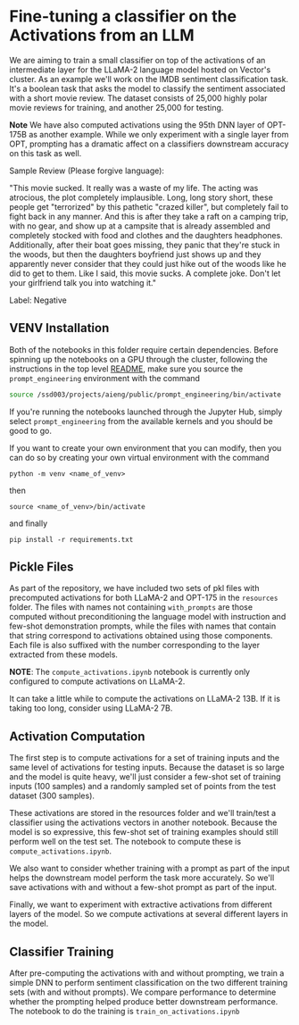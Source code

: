 # Fine-tuning a classifier on the Activations from an LLM

We are aiming to train a small classifier on top of the activations of an intermediate layer for the LLaMA-2 language model hosted on Vector's cluster. As an example we'll work on the IMDB sentiment classification task. It's a boolean task that asks the model to classify the sentiment associated with a short movie review. The dataset consists of 25,000 highly polar movie reviews for training, and another 25,000 for testing.

__Note__ We have also computed activations using the 95th DNN layer of OPT-175B as another example. While we only experiment with a single layer from OPT, prompting has a dramatic affect on a classifiers downstream accuracy on this task as well.

Sample Review (Please forgive language):

"This movie sucked. It really was a waste of my life. The acting was atrocious, the plot completely implausible. Long, long story short, these people get "terrorized" by this pathetic "crazed killer", but completely fail to fight back in any manner. And this is after they take a raft on a camping trip, with no gear, and show up at a campsite that is already assembled and completely stocked with food and clothes and the daughters headphones. Additionally, after their boat goes missing, they panic that they're stuck in the woods, but then the daughters boyfriend just shows up and they apparently never consider that they could just hike out of the woods like he did to get to them. Like I said, this movie sucks. A complete joke. Don't let your girlfriend talk you into watching it."

Label: Negative

## VENV Installation

Both of the notebooks in this folder require certain dependencies. Before spinning up the notebooks on a GPU through the cluster, following the instructions in the top level [README](/README.md), make sure you source the `prompt_engineering` environment with the command

```bash
source /ssd003/projects/aieng/public/prompt_engineering/bin/activate
```

If you're running the notebooks launched through the Jupyter Hub, simply select `prompt_engineering` from the available kernels and you should be good to go.

If you want to create your own environment that you can modify, then you can do so by creating your own virtual environment with the command
```
python -m venv <name_of_venv>
```
then
```
source <name_of_venv>/bin/activate
```
and finally
```
pip install -r requirements.txt
```

## Pickle Files

As part of the repository, we have included two sets of pkl files with precomputed activations for both LLaMA-2 and OPT-175 in the `resources` folder. The files with names not containing `with_prompts` are those computed without preconditioning the language model with instruction and few-shot demonstration prompts, while the files with names that contain that string correspond to activations obtained using those components. Each file is also suffixed with the number corresponding to the layer extracted from these models.

__NOTE__: The `compute_activations.ipynb` notebook is currently only configured to compute activations on LLaMA-2.

It can take a little while to compute the activations on LLaMA-2 13B. If it is taking too long, consider using LLaMA-2 7B.

## Activation Computation

The first step is to compute activations for a set of training inputs and the same level of activations for testing inputs. Because the dataset is so large and the model is quite heavy, we'll just consider a few-shot set of training inputs (100 samples) and a randomly sampled set of points from the test dataset (300 samples).

These activations are stored in the resources folder and we'll train/test a classifier using the activations vectors in another notebook. Because the model is so expressive, this few-shot set of training examples should still perform well on the test set. The notebook to compute these is `compute_activations.ipynb`.

We also want to consider whether training with a prompt as part of the input helps the downstream model perform the task more accurately. So we'll save activations with and without a few-shot prompt as part of the input.

Finally, we want to experiment with extractive activations from different layers of the model. So we compute activations at several different layers in the model.

## Classifier Training

After pre-computing the activations with and without prompting, we train a simple DNN to perform sentiment classification on the two different training sets (with and without prompts). We compare performance to determine whether the prompting helped produce better downstream performance. The notebook to do the training is `train_on_activations.ipynb`
